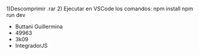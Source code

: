 1)Descomprimir .rar
2) Ejecutar en VSCode los comandos:
 npm install 
 npm run dev


- Buttani Guillermina 
- 49963 
- 3k09
- IntegradorJS
